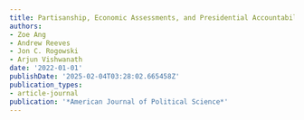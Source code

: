 ```yaml
---
title: Partisanship, Economic Assessments, and Presidential Accountability
authors:
- Zoe Ang
- Andrew Reeves
- Jon C. Rogowski
- Arjun Vishwanath
date: '2022-01-01'
publishDate: '2025-02-04T03:28:02.665458Z'
publication_types:
- article-journal
publication: '*American Journal of Political Science*'
---
```

